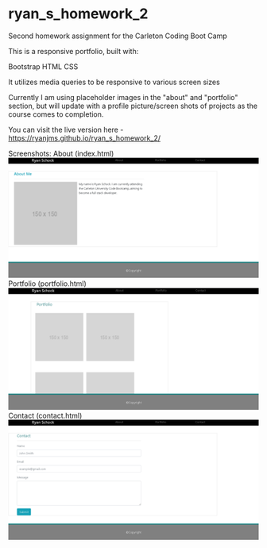 # ryan_s_homework_2

Second homework assignment for the Carleton Coding Boot Camp

This is a responsive portfolio, built with:

Bootstrap
HTML
CSS

It utilizes media queries to be responsive to various screen sizes

Currently I am using placeholder images in the "about" and "portfolio" section, but will update with a profile picture/screen shots of projects as the course comes to completion.

You can visit the live version here - https://ryanjms.github.io/ryan_s_homework_2/

Screenshots:
About (index.html)
![about](images/about.png)
Portfolio (portfolio.html)
![portfolio](images/portfolio.png)
Contact (contact.html)
![contact](images/contact.png)
